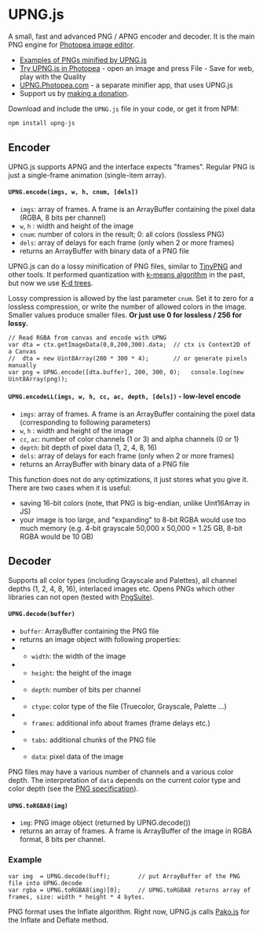 # UPNG.js
A small, fast and advanced PNG / APNG encoder and decoder. It is the main PNG engine for [Photopea image editor](https://www.photopea.com).

* [Examples of PNGs minified by UPNG.js](https://blog.photopea.com/png-minifier-inside-photopea.html#examples)
* [Try UPNG.js in Photopea](https://www.photopea.com) - open an image and press File - Save for web, play with the Quality
* [UPNG.Photopea.com](http://upng.photopea.com) - a separate minifier app, that uses UPNG.js
* Support us by [making a donation](https://www.paypal.com/cgi-bin/webscr?cmd=_donations&business=ivan%40kuckir%2ecom&lc=CZ&item_name=UPNG%2ejs&currency_code=USD&bn=PP%2dDonationsBF%3abtn_donateCC_LG%2egif%3aNonHosted).

Download and include the `UPNG.js` file in your code, or get it from NPM:

```sh
npm install upng-js
```

## Encoder

UPNG.js supports APNG and the interface expects "frames". Regular PNG is just a single-frame animation (single-item array).

#### `UPNG.encode(imgs, w, h, cnum, [dels])`
* `imgs`: array of frames. A frame is an ArrayBuffer containing the pixel data (RGBA, 8 bits per channel)
* `w`, `h` : width and height of the image
* `cnum`: number of colors in the result;  0: all colors (lossless PNG)
* `dels`: array of delays for each frame (only when 2 or more frames)
* returns an ArrayBuffer with binary data of a PNG file

UPNG.js can do a lossy minification of PNG files, similar to [TinyPNG](https://tinypng.com/) and other tools. It performed quantization with [k-means algorithm](https://en.wikipedia.org/wiki/K-means_clustering) in the past, but now we use [K-d trees](https://en.wikipedia.org/wiki/K-d_tree).

Lossy compression is allowed by the last parameter `cnum`. Set it to zero for a lossless compression, or write the number of allowed colors in the image. Smaller values produce smaller files. **Or just use 0 for lossless / 256 for lossy.**

    // Read RGBA from canvas and encode with UPNG
    var dta = ctx.getImageData(0,0,200,300).data;  // ctx is Context2D of a Canvas
    //  dta = new Uint8Array(200 * 300 * 4);       // or generate pixels manually
    var png = UPNG.encode([dta.buffer], 200, 300, 0);   console.log(new Uint8Array(png));

#### `UPNG.encodeLL(imgs, w, h, cc, ac, depth, [dels])` - low-level encode
* `imgs`: array of frames. A frame is an ArrayBuffer containing the pixel data (corresponding to following parameters)
* `w`, `h` : width and height of the image
* `cc`, `ac`: number of color channels (1 or 3) and alpha channels (0 or 1)
* `depth`: bit depth of pixel data (1, 2, 4, 8, 16)
* `dels`: array of delays for each frame (only when 2 or more frames)
* returns an ArrayBuffer with binary data of a PNG file

This function does not do any optimizations, it just stores what you give it. There are two cases when it is useful:
* saving 16-bit colors (note, that PNG is big-endian, unlike Uint16Array in JS)
* your image is too large, and "expanding" to 8-bit RGBA would use too much memory (e.g. 4-bit grayscale 50,000 x 50,000 = 1.25 GB, 8-bit RGBA would be 10 GB)

## Decoder

Supports all color types (including Grayscale and Palettes), all channel depths (1, 2, 4, 8, 16), interlaced images etc. Opens PNGs which other libraries can not open (tested with [PngSuite](http://www.schaik.com/pngsuite/)).

#### `UPNG.decode(buffer)`
* `buffer`: ArrayBuffer containing the PNG file
* returns an image object with following properties:
* * `width`: the width of the image
* * `height`: the height of the image
* * `depth`: number of bits per channel
* * `ctype`: color type of the file (Truecolor, Grayscale, Palette ...)
* * `frames`: additional info about frames (frame delays etc.)
* * `tabs`: additional chunks of the PNG file
* * `data`: pixel data of the image

PNG files may have a various number of channels and a various color depth. The interpretation of `data` depends on the current color type and color depth (see the [PNG specification](https://www.w3.org/TR/PNG/)).

#### `UPNG.toRGBA8(img)`
* `img`: PNG image object (returned by UPNG.decode())
* returns an array of frames. A frame is ArrayBuffer of the image in RGBA format, 8 bits per channel.

### Example
    var img  = UPNG.decode(buff);        // put ArrayBuffer of the PNG file into UPNG.decode
    var rgba = UPNG.toRGBA8(img)[0];     // UPNG.toRGBA8 returns array of frames, size: width * height * 4 bytes.

PNG format uses the Inflate algorithm. Right now, UPNG.js calls [Pako.js](https://github.com/nodeca/pako) for the Inflate and Deflate method.
